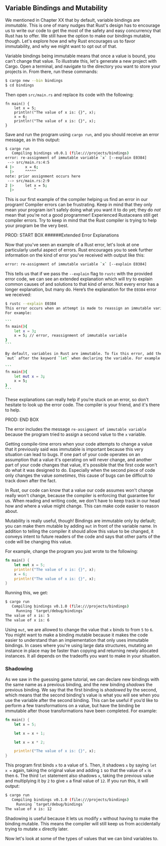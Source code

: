 ## Variable Bindings and Mutability

We mentioned in Chapter XX that by default, variable bindings are *immutable*.
This is one of many nudges that Rust's design has to encourage us to write our
code to get the most of the safety and easy concurrency that Rust has to offer.
We still have the option to make our bindings mutable, though. Let's explore
how and why Rust encourages us to favor immutability, and why we might want to
opt out of that.

Variable bindings being immutable means that once a value is bound, you can't
change that value. To illustrate this, let's generate a new project with Cargo.
Open a terminal, and navigate to the directory you want to store your projects
in. From there, run these commands:

```bash
$ cargo new --bin bindings
$ cd bindings
```

Then open `src/main.rs` and replace its code with the following:

```rust,ignore
fn main() {
    let x = 5;
    println!("The value of x is: {}", x);
    x = 6;
    println!("The value of x is: {}", x);
}
```

Save and run the program using `cargo run`, and you should receive an error
message, as in this output:

```bash
$ cargo run
   Compiling bindings v0.0.1 (file:///projects/bindings)
error: re-assignment of immutable variable `x` [--explain E0384]
 --> src/main.rs:4:5
4 |>     x = 6;
  |>     ^^^^^
note: prior assignment occurs here
 --> src/main.rs:2:9
2 |>     let x = 5;
  |>         ^
```

This is our first example of the compiler helping us find an error in our
program! Compiler errors can be frustrating. Keep in mind that they only mean
your program isn't safely doing what you want it to do yet; they do _not_ mean
that you're not a good programmer! Experienced Rustaceans still get compiler
errors. Try to keep in mind that the Rust compiler is trying to help your
program be the very best.

PROD: START BOX
######Extended Error Explanations

Now that you've seen an example of a Rust error, let's look at one particularly
useful aspect of errors. Rust encourages you to seek further information on the
kind of error you've received with output like this:

```bash
error: re-assignment of immutable variable `x` [--explain E0384]
```

This tells us that if we pass the `--explain` flag to `rustc` with the provided
error code, we can see an extended explanation which will try to explain common
causes of and solutions to that kind of error. Not every error has a longer
explanation, but many do. Here’s the explanation for the `E0384` error we
received:

````bash
$ rustc --explain E0384
This error occurs when an attempt is made to reassign an immutable variable.
For example:

```
fn main(){
    let x = 3;
    x = 5; // error, reassignment of immutable variable
}
```

By default, variables in Rust are immutable. To fix this error, add the keyword
`mut` after the keyword `let` when declaring the variable. For example:

```
fn main(){
    let mut x = 3;
    x = 5;
}
```
````

These explanations can really help if you’re stuck on an error, so don't
hesitate to look up the error code. The compiler is your friend, and it's there
to help.

PROD: END BOX

The error includes the message `re-assigment of immutable variable` because the
program tried to assign a second value to the `x` variable.

Getting compile-time errors when your code attempts to change a value that it
previously said was immutable is important because this very situation can lead
to bugs. If one part of your code operates on an assumption that a value it's
operating on will never change, and another part of your code changes that
value, it's possible that the first code won't do what it was designed to do.
Especially when the second piece of code only changes the value _sometimes_,
this cause of bugs can be difficult to track down after the fact.

In Rust, our code can know that a value our code assumes won't change really
won't change, because the compiler is enforcing that guarantee for us. When
reading and writing code, we don't have to keep track in our head how and where
a value might change. This can make code easier to reason about.

Mutability is really useful, though! Bindings are immutable only by default;
you can make them mutable by adding `mut` in front of the variable name. In
addition to telling the compiler it should allow this value to be changed, it
conveys intent to future readers of the code and says that other parts of the
code will be changing this value.

For example, change the program you just wrote to the following:

```rust
fn main() {
    let mut x = 5;
    println!("The value of x is: {}", x);
    x = 6;
    println!("The value of x is: {}", x);
}
```

Running this, we get:

```bash
$ cargo run
   Compiling bindings v0.1.0 (file:///projects/bindings)
     Running `target/debug/bindings`
The value of x is: 5
The value of x is: 6
```

Using `mut`, we are allowed to change the value that `x` binds to from `5` to
`6`. You might want to make a binding mutable because it makes the code easier
to understand than an implementation that only uses immutable bindings. In
cases where you're using large data structures, mutating an instance in place
may be faster than copying and returning newly allocated instances. It all
depends on the tradeoffs you want to make in your situation.

### Shadowing

As we saw in the guessing game tutorial, we can declare new bindings with the
same name as a previous binding, and the new binding *shadows* the previous
binding. We say that the first binding is *shadowed* by the second, which means
that the second binding's value is what you will see when you use the variable
after the second binding. This can be useful if you’d like to perform a few
transformations on a value, but have the binding be immutable after those
transformations have been completed. For example:

```rust
fn main() {
    let x = 5;

    let x = x + 1;

    let x = x * 2;

    println!("The value of x is: {}", x);
}
```

This program first binds `x` to a value of `5`. Then, it shadows `x` by saying
`let x =` again, taking the original value and adding `1` so that the value of
`x` is then `6`. The third `let` statement also shadows `x`, taking the
previous value and multiplying it by `2` to give `x` a final value of `12`. If
you run this, it will output:

```bash
$ cargo run
   Compiling bindings v0.1.0 (file:///projects/bindings)
     Running `target/debug/bindings`
The value of x is: 12
```

Shadowing is useful because it lets us modify `x` without having to make the
binding mutable. This means the compiler will still keep us from accidentally
trying to mutate `x` directly later.

Now let's look at some of the types of values that we can bind variables to.
